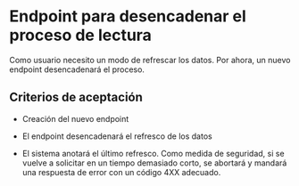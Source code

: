 # Endpoint para desencadenar el proceso de lectura

Como usuario necesito un modo de refrescar los datos. Por ahora, un nuevo endpoint desencadenará el proceso.

## Criterios de aceptación

* Creación del nuevo endpoint

* El endpoint desencadenará el refresco de los datos

* El sistema anotará el último refresco. Como medida de seguridad, si se vuelve a solicitar en un tiempo demasiado corto, se abortará y mandará una respuesta de error con un código 4XX adecuado.


